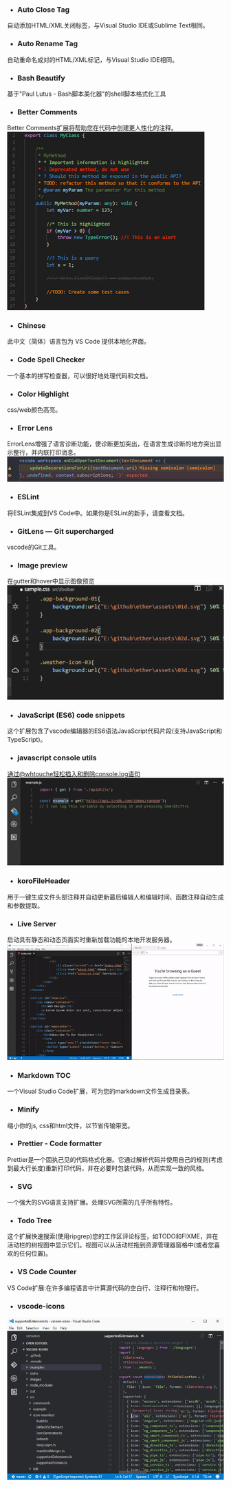 <!--
 * @Author: chengchunlin chengchunlin@eastmoney.com
 * @Date: 2024-07-03 19:44:52
 * @LastEditors: chengchunlin chengchunlin@eastmoney.com
 * @LastEditTime: 2024-07-03 20:07:51
 * @FilePath: /个人项目/src/views/vscode/docs/vscode常用插件.md
 * @Description: write something
 *
 * Copyright (c) 2024 by 天天基金/程春霖, All Rights Reserved.
-->

- ### Auto Close Tag

 自动添加HTML/XML关闭标签，与Visual Studio IDE或Sublime Text相同。

- ### Auto Rename Tag

 自动重命名成对的HTML/XML标记，与Visual Studio IDE相同。

- ### Bash Beautify

 基于"Paul Lutus - Bash脚本美化器"的shell脚本格式化工具

- ### Better Comments

 Better Comments扩展将帮助您在代码中创建更人性化的注释。
 ![alt text](image.png)

- ### Chinese

 此中文（简体）语言包为 VS Code 提供本地化界面。

- ### Code Spell Checker

 一个基本的拼写检查器，可以很好地处理代码和文档。

- ### Color Highlight

 css/web颜色高亮。

- ### Error Lens

 ErrorLens增强了语言诊断功能，使诊断更加突出，在语言生成诊断的地方突出显示整行，并内联打印消息。
 ![alt text](image-1.png)

- ### ESLint

 将ESLint集成到VS Code中。如果你是ESLint的新手，请查看文档。

- ### GitLens — Git supercharged

 vscode的Git工具。

- ### Image preview

 在gutter和hover中显示图像预览
 ![alt text](image-2.png)

- ### JavaScript (ES6) code snippets

 这个扩展包含了vscode编辑器的ES6语法JavaScript代码片段(支持JavaScript和TypeScript)。

- ### javascript console utils

 通过@whtouche轻松插入和删除console.log语句
 ![alt text](image-3.png)

- ### koroFileHeader

 用于一键生成文件头部注释并自动更新最后编辑人和编辑时间、函数注释自动生成和参数提取。

- ### Live Server

 启动具有静态和动态页面实时重新加载功能的本地开发服务器。
 ![alt text](image-4.png)

- ### Markdown TOC

 一个Visual Studio Code扩展，可为您的markdown文件生成目录表。

- ### Minify

 缩小你的js, css和html文件，以节省传输带宽。

- ### Prettier - Code formatter

 Prettier是一个固执己见的代码格式化器。它通过解析代码并使用自己的规则(考虑到最大行长度)重新打印代码，并在必要时包装代码，从而实现一致的风格。

- ### SVG

 一个强大的SVG语言支持扩展。处理SVG所需的几乎所有特性。

- ### Todo Tree

 这个扩展快速搜索(使用ripgrep)您的工作区评论标签，如TODO和FIXME，并在活动栏的树视图中显示它们。视图可以从活动栏拖到资源管理器窗格中(或者您喜欢的任何位置)。

- ### VS Code Counter

 VS Code扩展:在许多编程语言中计算源代码的空白行、注释行和物理行。

- ### vscode-icons

![alt text](image-5.png)
